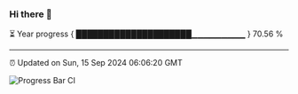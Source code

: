 ### Hi there 👋

⏳ Year progress { █████████████████████▁▁▁▁▁▁▁▁▁ } 70.56 %

---

⏰ Updated on Sun, 15 Sep 2024 06:06:20 GMT

![Progress Bar CI](https://github.com/liununu/liununu/workflows/Progress%20Bar%20CI/badge.svg)
